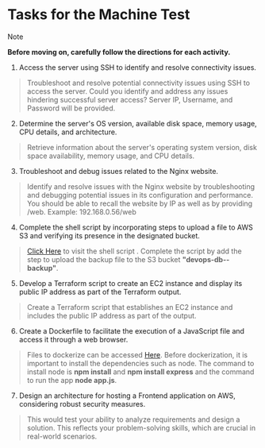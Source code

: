 # Tasks for the Machine Test

>[!NOTE]
>**Before moving on, carefully follow the directions for each activity.**


1. Access the server using SSH to identify and resolve connectivity issues. 
   
 >Troubleshoot and resolve potential connectivity issues using SSH to access the server. Could you identify and address any issues hindering successful server access? Server IP, Username, and Password will be provided.

2. Determine the server's OS version, available disk space, memory usage, CPU details, and architecture.

 >Retrieve information about the server's operating system version, disk space availability, memory usage, and CPU details.  

3. Troubleshoot and debug issues related to the Nginx website.
   
 >Identify and resolve issues with the Nginx website by troubleshooting and debugging potential issues in its configuration and performance. You should be able to recall the website by IP as well as by providing /web. Example: 192.168.0.56/web

4. Complete the shell script by incorporating steps to upload a file to AWS S3 and verifying its presence in the designated bucket.

 >[Click Here](ShellScript/hello.sh) to visit the shell script . Complete the script by add the step to upload the backup file to the S3 bucket **"devops-db--backup"**.

5. Develop a Terraform script to create an EC2 instance and display its public IP address as part of the Terraform output.

 >Create a Terraform script that establishes an EC2 instance and includes the public IP address as part of the output.
   
6. Create a Dockerfile to facilitate the execution of a JavaScript file and  access it through a web browser.

> Files to dockerize can be accessed [Here](Docker). Before dockerization, it is important to install the dependencies such as node. The command to install node is **npm install** and **npm install express** and the command to run the app **node app.js**.

7. Design an architecture for hosting a Frontend application on AWS, considering robust security measures.
    
>This would test your ability to analyze requirements and design a solution. This reflects your problem-solving skills, which are crucial in real-world scenarios.
